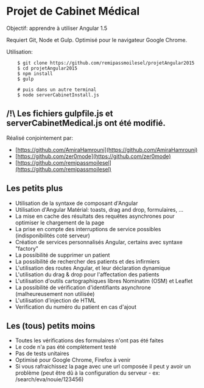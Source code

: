 # Projet de Cabinet Médical
Objectif: apprendre à utiliser Angular 1.5

Requiert Git, Node et Gulp. Optimisé pour le navigateur Google Chrome.

Utilisation:

```
    $ git clone https://github.com/remipassmoilesel/projetAngular2015
    $ cd projetAngular2015
    $ npm install
    $ gulp

    # puis dans un autre terminal
    $ node serverCabinetInstall.js
```

## /!\ Les fichiers gulpfile.js et serverCabinetMedical.js ont été modifié.
Réalisé conjointement par:
- [https://github.com/AmiraHamrouni](https://github.com/AmiraHamrouni)
- [https://github.com/zer0mode](https://github.com/zer0mode)
- [https://github.com/remipassmoilesel](https://github.com/remipassmoilesel)

## Les petits plus
- Utilisation de la syntaxe de composant d'Angular
- Utilisation d'Angular Matérial: toasts, drag and drop, formulaires, ...
- La mise en cache des résultats des requêtes asynchrones pour optimiser le chargement de la page
- La prise en compte des interruptions de service possibles (indisponibilités coté serveur)
- Création de services personnalisés Angular, certains avec syntaxe "factory"
- La possibilité de supprimer un patient
- La possibilité de rechercher des patients et des infirmiers
- L'utilisation des routes Angular, et leur déclaration dynamique
- L'utilisation du drag & drop pour l'affectation des patients
- L'utilisation d'outils cartographiques libres Nominatim (OSM) et Leaflet
- La possibilité de vérification d'identifiants asynchrone (malheureusement non utilisée)
- L'utilisation d'injection de HTML
- Verification du numéro du patient en cas d'ajout

## Les (tous) petits moins
- Toutes les vérifications des formulaires n'ont pas été faites
- Le code n'a pas été complètement testé
- Pas de tests unitaires
- Optimisé pour Google Chrome, Firefox à venir
- Si vous rafraichissez la page avec une url composée il peut y avoir un problème (peut être dû à la configuration du serveur - ex: /search/eva/nouie/123456)
